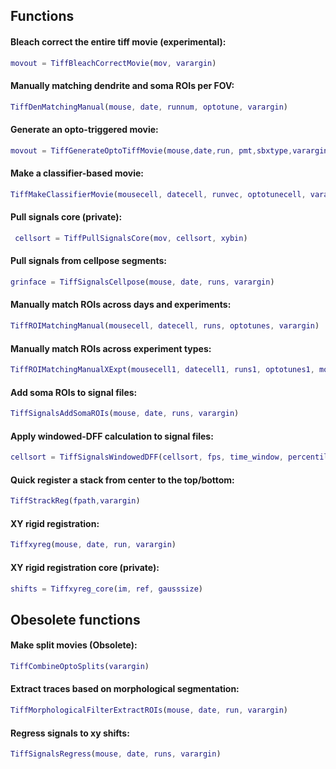 ## Functions

#### Bleach correct the entire tiff movie (experimental):
```Matlab
movout = TiffBleachCorrectMovie(mov, varargin)
```

#### Manually matching dendrite and soma ROIs per FOV:
```Matlab
TiffDenMatchingManual(mouse, date, runnum, optotune, varargin)
```

#### Generate an opto-triggered movie:
```Matlab
movout = TiffGenerateOptoTiffMovie(mouse,date,run, pmt,sbxtype,varargin)
```

#### Make a classifier-based movie:
```Matlab
TiffMakeClassifierMovie(mousecell, datecell, runvec, optotunecell, varargin)
```

#### Pull signals core (private):
```Matlab
 cellsort = TiffPullSignalsCore(mov, cellsort, xybin)
```

#### Pull signals from cellpose segments:
```Matlab
grinface = TiffSignalsCellpose(mouse, date, runs, varargin)
```

#### Manually match ROIs across days and experiments:
```Matlab
TiffROIMatchingManual(mousecell, datecell, runs, optotunes, varargin)
```

#### Manually match ROIs across experiment types:
```Matlab
TiffROIMatchingManualXExpt(mousecell1, datecell1, runs1, optotunes1, mousecell2, datecell2, runs2, optotunes2, varargin)
```

#### Add soma ROIs to signal files:
```Matlab
TiffSignalsAddSomaROIs(mouse, date, runs, varargin)
```


#### Apply windowed-DFF calculation to signal files:
```Matlab
cellsort = TiffSignalsWindowedDFF(cellsort, fps, time_window, percentile)
```

#### Quick register a stack from center to the top/bottom:
```Matlab
TiffStrackReg(fpath,varargin)
```

#### XY rigid registration:
```Matlab
Tiffxyreg(mouse, date, run, varargin)
```

#### XY rigid registration core (private):
```Matlab
shifts = Tiffxyreg_core(im, ref, gausssize)
```

## Obesolete functions

#### Make split movies (Obsolete):
```Matlab
TiffCombineOptoSplits(varargin)
```

#### Extract traces based on morphological segmentation:
```Matlab
TiffMorphologicalFilterExtractROIs(mouse, date, run, varargin)
```

#### Regress signals to xy shifts:
```Matlab
TiffSignalsRegress(mouse, date, runs, varargin)
```
